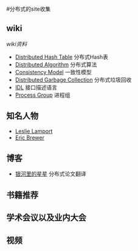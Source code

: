 #分布式的site收集

## wiki

*wiki资料*
* [Distributed Hash Table](https://en.wikipedia.org/wiki/Distributed_hash_table) 分布式Hash表
* [Distributed Algorithm](https://en.wikipedia.org/wiki/Distributed_algorithm) 分布式算法
* [Consistency Model](https://en.wikipedia.org/wiki/Consistency_model) 一致性模型
* [Distributed Garbage Collection](https://en.wikipedia.org/wiki/Distributed_garbage_collection) 分布式垃圾回收
* [IDL](https://en.wikipedia.org/wiki/Interface_description_language) 接口描述语言
* [Process Group](https://en.wikipedia.org/wiki/Process_group) 进程组

## 知名人物
* [Leslie Lamport](https://en.wikipedia.org/wiki/Leslie_Lamport)
* [Eric Brewer](https://en.wikipedia.org/wiki/Eric_Brewer_(scientist))



## 博客
* [银河里的星星](http://duanple.blog.163.com/blog/static/709717672011330101333271/) 分布式论文翻译



## 书籍推荐



## 学术会议以及业内大会



## 视频




